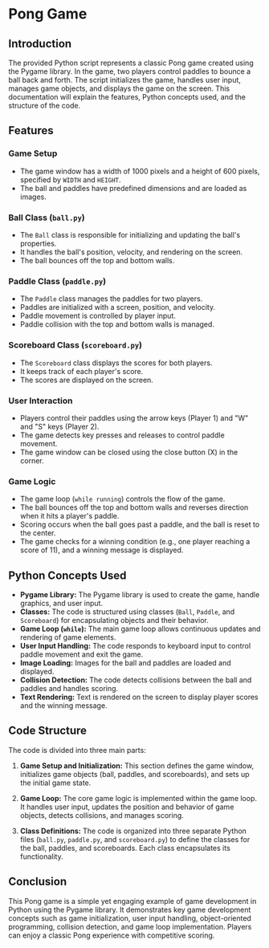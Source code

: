 # Pong Game

## Introduction
The provided Python script represents a classic Pong game created using the Pygame library. In the game, two players control paddles to bounce a ball back and forth. The script initializes the game, handles user input, manages game objects, and displays the game on the screen. This documentation will explain the features, Python concepts used, and the structure of the code.

## Features

### Game Setup
- The game window has a width of 1000 pixels and a height of 600 pixels, specified by `WIDTH` and `HEIGHT`.
- The ball and paddles have predefined dimensions and are loaded as images.

### Ball Class (`ball.py`)
- The `Ball` class is responsible for initializing and updating the ball's properties.
- It handles the ball's position, velocity, and rendering on the screen.
- The ball bounces off the top and bottom walls.

### Paddle Class (`paddle.py`)
- The `Paddle` class manages the paddles for two players.
- Paddles are initialized with a screen, position, and velocity.
- Paddle movement is controlled by player input.
- Paddle collision with the top and bottom walls is managed.

### Scoreboard Class (`scoreboard.py`)
- The `Scoreboard` class displays the scores for both players.
- It keeps track of each player's score.
- The scores are displayed on the screen.

### User Interaction
- Players control their paddles using the arrow keys (Player 1) and "W" and "S" keys (Player 2).
- The game detects key presses and releases to control paddle movement.
- The game window can be closed using the close button (X) in the corner.

### Game Logic
- The game loop (`while running`) controls the flow of the game.
- The ball bounces off the top and bottom walls and reverses direction when it hits a player's paddle.
- Scoring occurs when the ball goes past a paddle, and the ball is reset to the center.
- The game checks for a winning condition (e.g., one player reaching a score of 11), and a winning message is displayed.

## Python Concepts Used

- **Pygame Library:** The Pygame library is used to create the game, handle graphics, and user input.
- **Classes:** The code is structured using classes (`Ball`, `Paddle`, and `Scoreboard`) for encapsulating objects and their behavior.
- **Game Loop (`while`):** The main game loop allows continuous updates and rendering of game elements.
- **User Input Handling:** The code responds to keyboard input to control paddle movement and exit the game.
- **Image Loading:** Images for the ball and paddles are loaded and displayed.
- **Collision Detection:** The code detects collisions between the ball and paddles and handles scoring.
- **Text Rendering:** Text is rendered on the screen to display player scores and the winning message.

## Code Structure

The code is divided into three main parts:

1. **Game Setup and Initialization:** This section defines the game window, initializes game objects (ball, paddles, and scoreboards), and sets up the initial game state.

2. **Game Loop:** The core game logic is implemented within the game loop. It handles user input, updates the position and behavior of game objects, detects collisions, and manages scoring.

3. **Class Definitions:** The code is organized into three separate Python files (`ball.py`, `paddle.py`, and `scoreboard.py`) to define the classes for the ball, paddles, and scoreboards. Each class encapsulates its functionality.

## Conclusion

This Pong game is a simple yet engaging example of game development in Python using the Pygame library. It demonstrates key game development concepts such as game initialization, user input handling, object-oriented programming, collision detection, and game loop implementation. Players can enjoy a classic Pong experience with competitive scoring.
